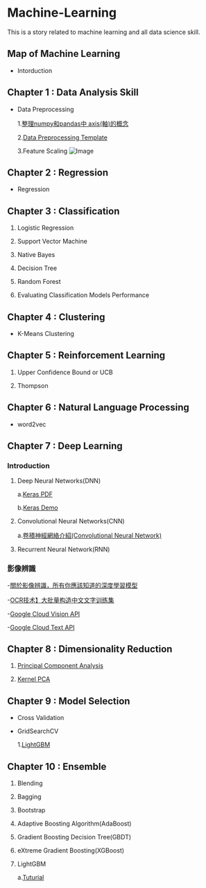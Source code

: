 # Machine-Learning

This is a story related to machine learning and all data science skill.

## Map of Machine Learning

- Intorduction

## Chapter 1 : Data Analysis Skill

- Data Preprocessing
  
  1.[整理numpy和pandas中 axis(軸)的概念](http://changtw-blog.logdown.com/posts/895468-python-numpy-axis-concept-organize-notes)
  
  2.[Data Preprocessing Template](https://github.com/erik1110/Machine-Learning/blob/master/Data%20Preprocessing%20Template.ipynb)
  
  3.Feature Scaling ![Image](https://github.com/erik1110/Machine-Learning/blob/master/Feature%20Scaling.png)


## Chapter 2 : Regression

- Regression


## Chapter 3 : Classification

1. Logistic Regression

2. Support Vector Machine

3. Native Bayes

4. Decision Tree

5. Random Forest 

6. Evaluating Classification Models Performance


## Chapter 4 : Clustering

- K-Means Clustering


## Chapter 5 : Reinforcement Learning

1. Upper Confidence Bound or UCB

2. Thompson


## Chapter 6 : Natural Language Processing

- word2vec 


## Chapter 7 : Deep Learning

### Introduction

1. Deep Neural Networks(DNN)

   a.[Keras PDF](https://github.com/erik1110/Machine-Learning/blob/master/Deep%20Learning/Keras/Keras%20%E5%85%A5%E9%96%80.pdf)

   b.[Keras Demo](https://github.com/erik1110/Machine-Learning/blob/master/Deep%20Learning/Keras/Keras%20v2.ipynb)


2. Convolutional Neural Networks(CNN)

   a.[卷積神經網絡介紹(Convolutional Neural Network)](https://medium.com/@yehjames/%E8%B3%87%E6%96%99%E5%88%86%E6%9E%90-%E6%A9%9F%E5%99%A8%E5%AD%B8%E7%BF%92-%E7%AC%AC5-1%E8%AC%9B-%E5%8D%B7%E7%A9%8D%E7%A5%9E%E7%B6%93%E7%B6%B2%E7%B5%A1%E4%BB%8B%E7%B4%B9-convolutional-neural-network-4f8249d65d4f)
   
3. Recurrent Neural Network(RNN)

### 影像辨識

-[關於影像辨識，所有你應該知道的深度學習模型](https://medium.com/@syshen/%E7%89%A9%E9%AB%94%E5%81%B5%E6%B8%AC-object-detection-740096ec4540)

-[OCR技术】大批量构造中文文字训练集](https://blog.csdn.net/meyh0x5vDTk48P2/article/details/79848753)

-[Google Cloud Vision API](https://github.com/enakai00/jupyter_gcp/blob/master/Vision%20API%20Quick%20Tour.ipynb)

-[Google Cloud Text API](https://blog.gtwang.org/programming/automation-of-google-ocr-using-python-tutorial/)

## Chapter 8 : Dimensionality Reduction

1. [Principal Component Analysis](https://github.com/erik1110/Machine-Learning/blob/master/Dimensionality%20Reduction/PCA.ipynb)

2. [Kernel PCA](https://github.com/erik1110/Machine-Learning/blob/master/Dimensionality%20Reduction/Kernel%20PCA.ipynb)


## Chapter 9 : Model Selection 

- Cross Validation

- GridSearchCV
  
  1.[LightGBM](https://github.com/erik1110/Machine-Learning/blob/master/Model_Selection/GridSearchCV/LightGBM%20with%20GridSearchCV.ipynb)
## Chapter 10 : Ensemble

1. Blending

2. Bagging 

3. Bootstrap

4. Adaptive Boosting Algorithm(AdaBoost)

5. Gradient Boosting Decision Tree(GBDT)

6. eXtreme Gradient Boosting(XGBoost)

7. LightGBM

    a.[Tuturial](https://zhuanlan.zhihu.com/p/25308051)
 
 
